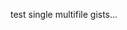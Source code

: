 ---
---
test single multifile gists...

<script src="https://gist.github.com/kaylumah/84a1f182a8a7140cd16e495c5184e3a3.js"></script>